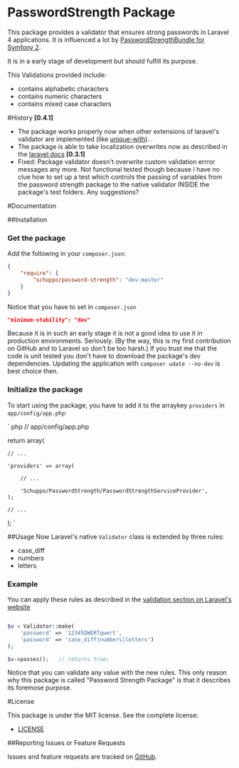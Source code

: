 PasswordStrength Package
================

This package provides a validator that ensures strong passwords in Laravel 4 applications. It is influenced  a lot by [PasswordStrengthBundle for Symfony 2](https://github.com/jbafford/PasswordStrengthBundle).

It is in a early stage of development but should fulfill its purpose.

This Validations provided include:

- contains alphabetic characters
- contains numeric characters
- contains mixed case characters

#History
**[0.4.1]**
- The package works properly now when other extensions of laravel's validator are implemented (like [unique-with](https://github.com/felixkiss/uniquewith-validator)). .
- The package is able to take localization overwrites now as described in the [laravel docs](http://laravel.com/docs/localization#overriding-package-language-files)
**[0.3.1]**
- Fixed: Package validator doesn't overwrite custom validation errror messages any more. Not functional tested though because I have no clue how to set up a test which controls the passing of variables from the password strength package to the native validator INSIDE the package's test folders. Any suggestions?

#Documentation

##Installation

### Get the package

Add the following in your `composer.json`:

``` json
{
    "require": {
        "schuppo/password-strength": "dev-master"
    }
}
```
Notice that you have to set in ```composer.json```
``` json
"minimum-stability": "dev"
```
Because it is in such an early stage it is not a good idea to use it in production environments. Seriously. (By the way, this is my first contribution on GitHub and to Laravel so don't be too harsh.)
If you trust me that the code is unit tested you don't have to download the package's dev dependencies. Updating the application with `composer udate --no-dev` is best choice then.

### Initialize the package

To start using the package, you have to add it to the arraykey `providers` in `app/config/app.php`:

` php
// app/config/app.php

return array(

    // ...

    'providers' => array(

        // ...

        'Schuppo/PasswordStrength/PasswordStrengthServiceProvider',
    );

    // ...
);
`


##Usage
Now Laravel's native ```Validator``` class is extended by three rules:

- case_diff
- numbers
- letters

### Example
You can apply these rules as described in the [validation section on Laravel's website](http://laravel.com/docs/validation)
``` php

$v = Validator::make(
    'password' => '12345QWERTqwert',
    'password' => 'case_diff|numbers|letters')
);

$v->passes();   // returns true;
```

Notice that you can validate any value with the new rules. This only reason why this package is called "Password Strength Package" is that it describes its foremose purpose.



#License

This package is under the MIT license. See the complete license:

- [LICENSE](https://github.com/schuppo/PasswordStrengthPackage/LICENSE)


##Reporting Issues or Feature Requests

Issues and feature requests are tracked on [GitHub](https://github.com/schuppo/PasswordStrengthPackage/issues).
